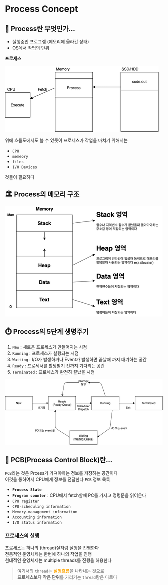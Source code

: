 # Process Concept

## :thinking: Process란 무엇인가...
- 실행중인 프로그램 (메모리에 올라간 상태)
- OS에서 작업의 단위

**프로세스**

![OS-Process](../img/OS-Process.png)

위에 흐름도에서도 볼 수 있듯이 프로세스가 작업을 마치기 위해서는
- `CPU`
- `memeory`
- `files`
- `I/O Devices`

것들이 필요하다

## :classical_building: Process의 메모리 구조
![OS-Process-memeory](../img/OS-Process-memory.png)

## :stopwatch: Process의 5단계 생명주기
1. `New` : 새로운 프로세스가 만들어지는 시점
2. `Running` : 프로세스가 실행되는 시점
3. `Waiting` : I/O가 발생하거나 Event가 발생하면 끝날때 까지 대기하는 공간
4. `Ready` : 프로세서를 할당받기 전까지 기다리는 공간
5. `Terminated` : 프로세스가 완전히 끝났을 시점

![lifeCycle](../img/OS-Process-lifeCycle.png)

## :thinking: PCB(Process Control Block)란...
`PCB`라는 것은 Prcess가 가져야하는 정보를 저장하는 공간이다</br>
이것을 통하여서 CPU에게 정보를 전달한다
`PCB` 정보 목록
- **`Process State`**  
- **`Program counter`** : CPU에서 fetch할때 PC를 가지고 명령문을 읽어온다
- `CPU register`
- `CPU-scheduling information`
- `Memory-management information`
- `Accounting information`
- `I/O status information`

### 프로세스의 실행 
프로세스는 하나의 (thread)실처럼 실행을 진행한다</br>
전통적인 운영체제는 한번에 하나의 작업을 진행</br>
현대적인 운영체제는 multiple threads를 진행을 허용한다</br>

>여기서의 `thread`는 <span style="color:orange">**실행흐름**</span>을 나타내는 것으로 </br>
>**프로세스보다 작은 단위**를 가리키는 `thread`랑은 다르다
